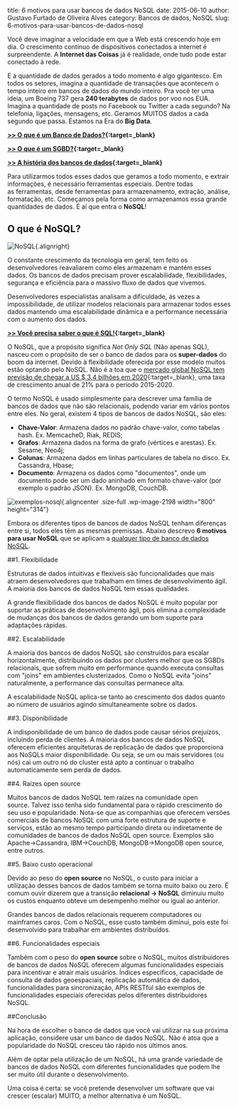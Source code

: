 title: 6 motivos para usar bancos de dados NoSQL
date: 2015-06-10
author: Gustavo Furtado de Oliveira Alves
category: Bancos de dados, NoSQL
slug: 6-motivos-para-usar-bancos-de-dados-nosql

Você deve imaginar a velocidade em que a Web está crescendo hoje em dia.
O crescimento contínuo de dispositivos conectados a internet é
surpreendente. A **Internet das Coisas** já é realidade, onde tudo pode
estar conectado à rede.

E a quantidade de dados gerados a todo momento é algo gigantesco. Em
todos os setores, imagina a quantidade de transações que acontecem o
tempo inteiro em bancos de dados do mundo inteiro. Pra você ter uma
ideia, um Boeing 737 gera **240 terabytes** de dados por voo nos EUA.
Imagina a quantidade de posts no Facebook ou Twitter a cada segundo? Na
telefonia, ligações, mensagens, etc. Geramos MUITOS dados a cada segundo
que passa. Estamos na Era do **Big Data**.

**[&gt;&gt; O que é um Banco de
Dados?](http://www.dicasdeprogramacao.com.br/o-que-e-um-banco-de-dados/){:target=\_blank}**

**[&gt;&gt; O que é um
SGBD?](http://www.dicasdeprogramacao.com.br/o-que-e-um-sgbd/){:target=\_blank}**

**[&gt;&gt; A história dos bancos de
dados](http://www.dicasdeprogramacao.com.br/a-historia-dos-bancos-de-dados/){:target=\_blank}**

Para utilizarmos todos esses dados que geramos a todo momento, e extrair
informações, é necessário ferramentas especiais. Dentre todas
as ferramentas, desde ferramentas para armazenamento, extração, análise,
formatação, etc. Começamos pela forma como armazenamos essa grande
quantidades de dados. É aí que entra o **NoSQL**!

O que é NoSQL?
--------------

![NoSQL](/images/6-motivos-para-usar-bancos-de-dados-nosql/NoSQL.png){.alignright}

O constante crescimento da tecnologia em geral, tem feito os
desenvolvedores reavaliarem como eles armazenam e mantém esses dados. Os
bancos de dados precisam prover escalabilidade, flexibilidades,
segurança e eficiência para o massivo fluxo de dados que vivemos.

Desenvolvedores especialistas analisam a dificuldade, às vezes a
impossibilidade, de utilizar modelos relacionais para armazenar todos
esses dados mantendo uma escalabilidade dinâmica e a
performance necessária com o aumento dos dados.

**[&gt;&gt; Você precisa saber o que é
SQL!](http://www.dicasdeprogramacao.com.br/o-que-e-sql/){:target=\_blank}**

O NoSQL, que a propósito significa *Not Only SQL* (Não apenas SQL),
nasceu com o propósito de ser o banco de dados para os **super-dados**
do boom da internet. Devido à flexibilidade oferecida por esse modelo
muitos estão optando pelo NoSQL. Não é a toa que o [mercado global NoSQL
tem previsão de chegar a US \$ 3,4 bilhões em
2020](http://www.marketresearchmedia.com/?p=568){:target=\_blank}, uma taxa de
crescimento anual de 21% para o período 2015-2020.

O termo NoSQL é usado simplesmente para descrever uma família de bancos
de dados que não são relacionais, podendo variar em vários pontos entre
eles. No geral, existem 4 tipos de bancos de dados NoSQL, são eles:

-   **Chave-Valor**: Armazena dados no padrão chave-valor, como
    tabelas hash. Ex. MemcacheD, Riak, REDIS;
-   **Grafos**: Armazena dados na forma de grafo (vértices
    e arestas). Ex. Sesame, Neo4j;
-   **Colunas**: Armazena dados em linhas particulares de tabela
    no disco. Ex. Cassandra, Hbase;
-   **Documento**: Armazena os dados como "documentos", onde um
    documento pode ser um dado aninhado em formato chave-valor (por
    exemplo o padrão JSON). Ex. MongoDB, CouchDB.

![exemplos-nosql](/images/6-motivos-para-usar-bancos-de-dados-nosql/exemplos-nosql.gif){.aligncenter
.size-full .wp-image-2198 width="800" height="314"}

Embora os diferentes tipos de bancos de dados NoSQL tenham diferenças
entre si, todos eles têm as mesmas premissas. Abaixo descrevo **6
motivos para usar NoSQL** que se aplicam a <span
style="text-decoration: underline;">qualquer tipo de banco de dados
NoSQL</span>.

##1. Flexibilidade

Estruturas de dados intuitivas e flexíveis são funcionalidades que mais
atraem desenvolvedores que trabalham em times de desenvolvimento ágil. A
maioria dos bancos de dados NoSQL tem essas qualidades.

A grande flexibilidade dos bancos de dados NoSQL é muito popular por
suportar as práticas de desenvolvimento ágil, pois elimina a
complexidade de mudanças dos bancos de dados gerando um bom suporte para
adaptações rápidas.

##2. Escalabilidade

A maioria dos bancos de dados NoSQL são construídos para escalar
horizontalmente, distribuindo os dados por clusters melhor que os SGBDs
relacionais, que sofrem muito em performance quando executa consultas
com "joins" em ambientes clusterizados. Como o NoSQL evita "joins"
naturalmente, a performance das consultas permanece alta.

A escalabilidade NoSQL aplica-se tanto ao crescimento dos dados quanto
ao número de usuários agindo simultaneamente sobre os dados.

##3. Disponibilidade

A indisponibilidade de um banco de dados pode causar sérios prejuízos,
incluindo perda de clientes. A maioria dos bancos de dados NoSQL
oferecem eficientes arquiteturas de replicação de dados que proporciona
aos NoSQLs maior disponibilidade. Ou seja, se um ou mais servidores (ou
nós) cai um outro nó do cluster está apto a continuar o trabalho
automaticamente sem perda de dados.

##4. Raízes open source

Muitos bancos de dados NoSQL tem raízes na comunidade open
source. Talvez isso tenha sido fundamental para o rápido crescimento do
seu uso e popularidade. Nota-se que as companhias que oferecem versões
comerciais de bancos NoSQL com uma forte estrutura de suporte e
serviços, estão ao mesmo tempo participando direta ou indiretamente de
comunidades de bancos de dados NoSQL open source. Exemplos são
Apache-&gt;Cassandra, IBM-&gt;CouchDB, MongoDB-&gt;MongoDB open source,
entre outros.

##5. Baixo custo operacional

Devido ao peso do **open source** no NoSQL, o custo para iniciar a
utilização desses bancos de dados também se torna muito baixo ou zero. É
comum ouvir dizerem que a transição **relacional -&gt; NoSQL** diminuiu
muito os custos enquanto obteve um desempenho melhor ou igual ao
anterior.

Grandes bancos de dados relacionais requerem computadores ou mainframes
caros. Com o NoSQL, esse custo também diminui, pois este foi
desenvolvido para trabalhar em ambientes distribuídos.

##6. Funcionalidades especiais

Também com o peso do **open source** sobre o NoSQL, muitos
distribuidores de bancos de dados NoSQL oferecem algumas funcionalidades
especiais para incentivar e atrair mais usuários. Índices específicos,
capacidade de consulta de dados geoespaciais, replicação automática de
dados, funcionalidades para sincronização, APIs RESTful são exemplos de
funcionalidades especiais oferecidas pelos diferentes distribuidores
NoSQL.

##Conclusão

Na hora de escolher o banco de dados que você vai utilizar na sua
próxima aplicação, considere usar um banco de dados NoSQL. Não é atoa
que a popularidade do NoSQL cresceu tão rápido nos últimos anos.

Além de optar pela utilização de um NoSQL, há uma grande variedade de
bancos de dados NoSQL com diferentes funcionalidades que podem lhe
ser muito útil durante o desenvolvimento.

Uma coisa é certa: se você pretende desenvolver um software que vai
crescer (escalar) MUITO, a melhor alternativa é um NoSQL.
